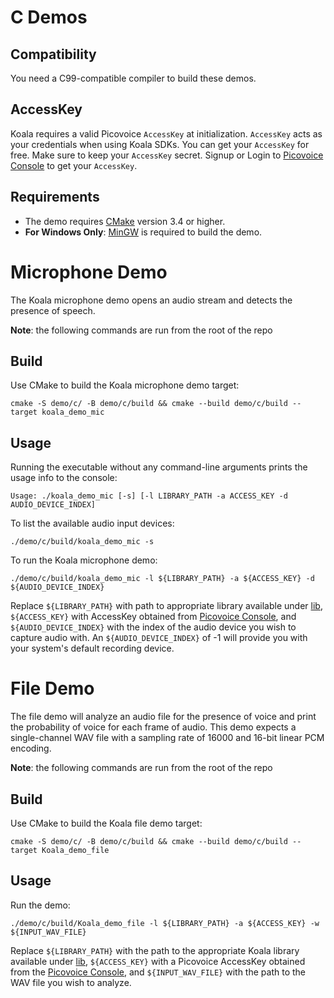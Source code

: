 # C Demos

## Compatibility

You need a C99-compatible compiler to build these demos.

## AccessKey

Koala requires a valid Picovoice `AccessKey` at initialization. `AccessKey` acts as your credentials when using Koala SDKs.
You can get your `AccessKey` for free. Make sure to keep your `AccessKey` secret.
Signup or Login to [Picovoice Console](https://console.picovoice.ai/) to get your `AccessKey`.

## Requirements

- The demo requires [CMake](https://cmake.org/) version 3.4 or higher.
- **For Windows Only**: [MinGW](http://mingw-w64.org/doku.php) is required to build the demo.

# Microphone Demo

The Koala microphone demo opens an audio stream and detects the presence of speech.

**Note**: the following commands are run from the root of the repo

## Build

Use CMake to build the Koala microphone demo target:

```console
cmake -S demo/c/ -B demo/c/build && cmake --build demo/c/build --target koala_demo_mic
```

## Usage

Running the executable without any command-line arguments prints the usage info to the console:

```console
Usage: ./koala_demo_mic [-s] [-l LIBRARY_PATH -a ACCESS_KEY -d AUDIO_DEVICE_INDEX]
```

To list the available audio input devices:

```console
./demo/c/build/koala_demo_mic -s
```

To run the Koala microphone demo:

```console
./demo/c/build/koala_demo_mic -l ${LIBRARY_PATH} -a ${ACCESS_KEY} -d ${AUDIO_DEVICE_INDEX}
```

Replace `${LIBRARY_PATH}` with path to appropriate library available under [lib](/lib), `${ACCESS_KEY}` with AccessKey
obtained from [Picovoice Console](https://console.picovoice.ai/), and `${AUDIO_DEVICE_INDEX}` with the index of the
audio device  you wish to capture audio with. An `${AUDIO_DEVICE_INDEX}` of -1 will provide you with your system's
default recording device.

# File Demo

The file demo will analyze an audio file for the presence of voice and print the probability of voice for each
frame of audio. This demo expects a single-channel WAV file with a sampling rate of 16000 and 16-bit linear PCM encoding.

**Note**: the following commands are run from the root of the repo

## Build

Use CMake to build the Koala file demo target:

```console
cmake -S demo/c/ -B demo/c/build && cmake --build demo/c/build --target Koala_demo_file
```

## Usage

Run the demo:

```console
./demo/c/build/Koala_demo_file -l ${LIBRARY_PATH} -a ${ACCESS_KEY} -w ${INPUT_WAV_FILE}
```

Replace `${LIBRARY_PATH}` with the path to the appropriate Koala library available under [lib](/lib), `${ACCESS_KEY}` with a
Picovoice AccessKey obtained from the [Picovoice Console](https://console.picovoice.ai/), and `${INPUT_WAV_FILE}` with the
path to the WAV file you wish to analyze.

